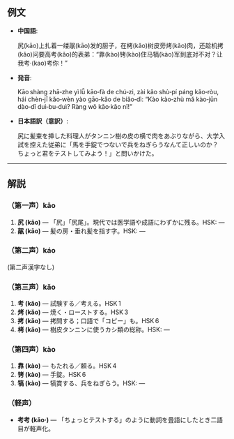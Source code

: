 ## 例文
* **中国語**:  

  尻(kāo)上扎着一缕髛(kāo)发的厨子，在栲(kǎo)树皮旁烤(kǎo)肉，还趁机拷(kǎo)问要高考(kǎo)的表弟：“靠(kào)铐(kào)住马犒(kào)军到底对不对？让我考·(kao)考你！”  

* **発音**:  

  Kāo shàng zhā‑zhe yì lǚ kāo‑fà de chú‑zi, zài kǎo shù‑pí páng kǎo‑ròu, hái chèn‑jī kǎo‑wèn yào gāo‑kǎo de biǎo‑dì: “Kào kào‑zhù mǎ kào‑jūn dào‑dǐ duì‑bu‑duì? Ràng wǒ kǎo·kǎo nǐ!”  

* **日本語訳（意訳）**:  

  尻に髪束を挿した料理人がタンニン樹の皮の横で肉をあぶりながら、大学入試を控えた従弟に「馬を手錠でつないで兵をねぎらうなんて正しいのか？　ちょっと君をテストしてみよう！」と問いかけた。  

---

## 解説

### （第一声）kāo  
1. **尻 (kāo)** — 「尻」「尻尾」。現代では医学語や成語にわずかに残る。HSK: ―  
2. **髛 (kāo)** — 髪の房・垂れ髪を指す字。HSK: ―  

### （第二声）káo  
(第二声漢字なし)

### （第三声）kǎo  
1. **考 (kǎo)** — 試験する／考える。HSK 1  
2. **烤 (kǎo)** — 焼く・ローストする。HSK 3  
3. **拷 (kǎo)** — 拷問する；口語で「コピー」も。HSK 6  
4. **栲 (kǎo)** — 樹皮タンニンに使うカシ類の総称。HSK: ―  

### （第四声）kào  
1. **靠 (kào)** — もたれる／頼る。HSK 4  
2. **铐 (kào)** — 手錠。HSK 6  
3. **犒 (kào)** — 犒賞する、兵をねぎらう。HSK: ―  

### （軽声）  
* **考考 (kǎo·)** — 「ちょっとテストする」のように動詞を畳語にしたとき二語目が軽声化。  
